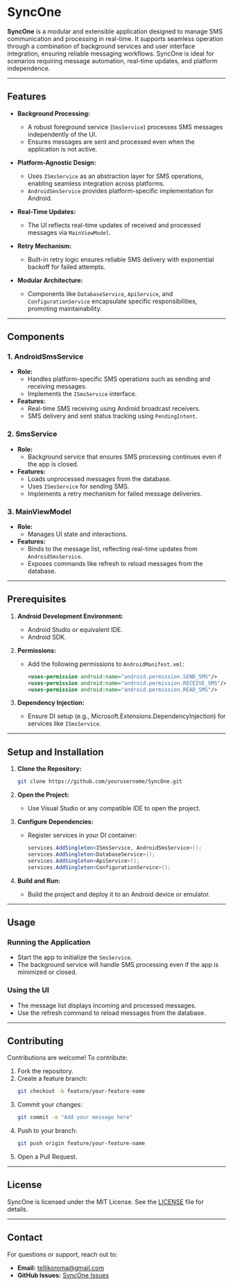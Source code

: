 # SyncOne

**SyncOne** is a modular and extensible application designed to manage SMS communication and processing in real-time. It supports seamless operation through a combination of background services and user interface integration, ensuring reliable messaging workflows. SyncOne is ideal for scenarios requiring message automation, real-time updates, and platform independence.

---

## Features

- **Background Processing:**
  - A robust foreground service (`SmsService`) processes SMS messages independently of the UI.
  - Ensures messages are sent and processed even when the application is not active.

- **Platform-Agnostic Design:**
  - Uses `ISmsService` as an abstraction layer for SMS operations, enabling seamless integration across platforms.
  - `AndroidSmsService` provides platform-specific implementation for Android.

- **Real-Time Updates:**
  - The UI reflects real-time updates of received and processed messages via `MainViewModel`.

- **Retry Mechanism:**
  - Built-in retry logic ensures reliable SMS delivery with exponential backoff for failed attempts.

- **Modular Architecture:**
  - Components like `DatabaseService`, `ApiService`, and `ConfigurationService` encapsulate specific responsibilities, promoting maintainability.

---

## Components

### 1. **AndroidSmsService**
- **Role:**
  - Handles platform-specific SMS operations such as sending and receiving messages.
  - Implements the `ISmsService` interface.
- **Features:**
  - Real-time SMS receiving using Android broadcast receivers.
  - SMS delivery and sent status tracking using `PendingIntent`.

### 2. **SmsService**
- **Role:**
  - Background service that ensures SMS processing continues even if the app is closed.
- **Features:**
  - Loads unprocessed messages from the database.
  - Uses `ISmsService` for sending SMS.
  - Implements a retry mechanism for failed message deliveries.

### 3. **MainViewModel**
- **Role:**
  - Manages UI state and interactions.
- **Features:**
  - Binds to the message list, reflecting real-time updates from `AndroidSmsService`.
  - Exposes commands like refresh to reload messages from the database.

---

## Prerequisites

1. **Android Development Environment:**
   - Android Studio or equivalent IDE.
   - Android SDK.

2. **Permissions:**
   - Add the following permissions to `AndroidManifest.xml`:
     ```xml
     <uses-permission android:name="android.permission.SEND_SMS"/>
     <uses-permission android:name="android.permission.RECEIVE_SMS"/>
     <uses-permission android:name="android.permission.READ_SMS"/>
     ```

3. **Dependency Injection:**
   - Ensure DI setup (e.g., Microsoft.Extensions.DependencyInjection) for services like `ISmsService`.

---

## Setup and Installation

1. **Clone the Repository:**
   ```bash
   git clone https://github.com/yourusername/SyncOne.git
   ```

2. **Open the Project:**
   - Use Visual Studio or any compatible IDE to open the project.

3. **Configure Dependencies:**
   - Register services in your DI container:
     ```csharp
     services.AddSingleton<ISmsService, AndroidSmsService>();
     services.AddSingleton<DatabaseService>();
     services.AddSingleton<ApiService>();
     services.AddSingleton<ConfigurationService>();
     ```

4. **Build and Run:**
   - Build the project and deploy it to an Android device or emulator.

---

## Usage

### Running the Application
- Start the app to initialize the `SmsService`.
- The background service will handle SMS processing even if the app is minimized or closed.

### Using the UI
- The message list displays incoming and processed messages.
- Use the refresh command to reload messages from the database.

---

## Contributing

Contributions are welcome! To contribute:
1. Fork the repository.
2. Create a feature branch:
   ```bash
   git checkout -b feature/your-feature-name
   ```
3. Commit your changes:
   ```bash
   git commit -m "Add your message here"
   ```
4. Push to your branch:
   ```bash
   git push origin feature/your-feature-name
   ```
5. Open a Pull Request.

---

## License

SyncOne is licensed under the MIT License. See the [LICENSE](LICENSE) file for details.

---

## Contact

For questions or support, reach out to:
- **Email:** tellikoroma@gmail.com
- **GitHub Issues:** [SyncOne Issues](https://github.com/telli/SyncOne/issues)

